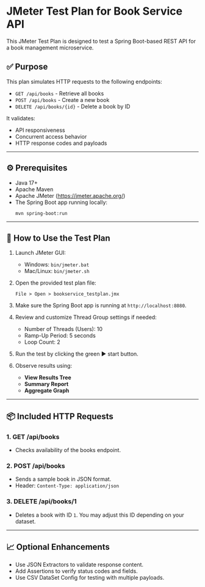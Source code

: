 # JMeter Test Plan for Book Service API

This JMeter Test Plan is designed to test a Spring Boot-based REST API for a book management microservice.

## ✅ Purpose
This plan simulates HTTP requests to the following endpoints:

- `GET /api/books` - Retrieve all books
- `POST /api/books` - Create a new book
- `DELETE /api/books/{id}` - Delete a book by ID

It validates:
- API responsiveness
- Concurrent access behavior
- HTTP response codes and payloads

---

## ⚙️ Prerequisites

- Java 17+
- Apache Maven
- Apache JMeter (https://jmeter.apache.org/)
- The Spring Boot app running locally:
  ```bash
  mvn spring-boot:run
  ```

---

## 🚀 How to Use the Test Plan

1. Launch JMeter GUI:
   - Windows: `bin/jmeter.bat`
   - Mac/Linux: `bin/jmeter.sh`

2. Open the provided test plan file:
   ```
   File > Open > bookservice_testplan.jmx
   ```

3. Make sure the Spring Boot app is running at `http://localhost:8080`.

4. Review and customize Thread Group settings if needed:
   - Number of Threads (Users): 10
   - Ramp-Up Period: 5 seconds
   - Loop Count: 2

5. Run the test by clicking the green ▶️ start button.

6. Observe results using:
   - **View Results Tree**
   - **Summary Report**
   - **Aggregate Graph**

---

## 📦 Included HTTP Requests

### 1. GET /api/books
- Checks availability of the books endpoint.

### 2. POST /api/books
- Sends a sample book in JSON format.
- Header: `Content-Type: application/json`

### 3. DELETE /api/books/1
- Deletes a book with ID `1`. You may adjust this ID depending on your dataset.

---

## 📈 Optional Enhancements

- Use JSON Extractors to validate response content.
- Add Assertions to verify status codes and fields.
- Use CSV DataSet Config for testing with multiple payloads.
